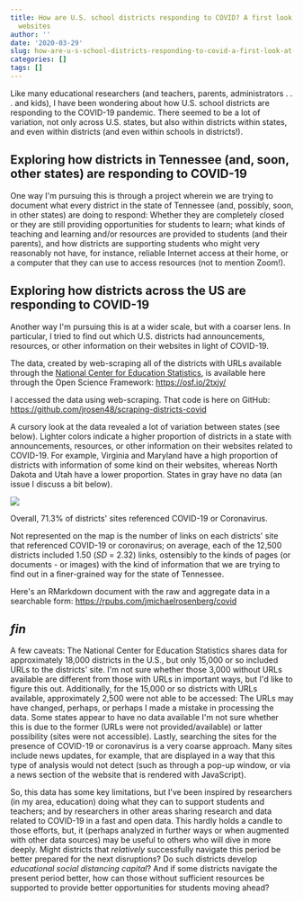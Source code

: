 ```yaml
---
title: How are U.S. school districts responding to COVID? A first look at 12,500 districts'
  websites
author: ''
date: '2020-03-29'
slug: how-are-u-s-school-districts-responding-to-covid-a-first-look-at-12-500-districts-websites
categories: []
tags: []
---
```


Like many educational researchers (and teachers, parents, administrators . . . and kids), I have been wondering about how U.S. school districts are responding to the COVID-19 pandemic. There seemed to be a lot of variation, not only across U.S. states, but also within districts within states, and even within districts (and even within schools in districts!).

## Exploring how districts in Tennessee (and, soon, other states) are responding to COVID-19

One way I'm pursuing this is through a project wherein we are trying to document what every district in the state of Tennessee (and, possibly, soon, in other states) are doing to respond: Whether they are completely closed or they are still providing opportunities for students to learn; what kinds of teaching and learning and/or resources are provided to students (and their parents), and how districts are supporting students who might very reasonably not have, for instance, reliable Internet access at their home, or a computer that they can use to access resources (not to mention Zoom!).

## Exploring how districts across the US are responding to COVID-19

Another way I'm pursuing this is at a wider scale, but with a coarser lens. In particular, I tried to find out which U.S. districts had announcements, resources, or other information on their websites in light of COVID-19. 

The data, created by web-scraping all of the districts with URLs available through the [National Center for Education Statistics](https://nces.ed.gov/ccd/elsi/tableGenerator.aspx), is available here through the Open Science Framework: https://osf.io/2txjy/

I accessed the data using web-scraping. That code is here on GitHub: https://github.com/jrosen48/scraping-districts-covid

A cursory look at the data revealed a lot of variation between states (see below). Lighter colors indicate a higher proportion of districts in a state with announcements, resources, or other information on their websites related to COVID-19. For example, Virginia and Maryland have a high proportion of districts with information of some kind on their websites, whereas North Dakota and Utah have a lower proportion. States in gray have no data (an issue I discuss a bit below).

![](/post/2020-03-29-how-are-u-s-school-districts-responding-to-covid-a-first-look-at-12-500-districts-websites_files/state-plot.png)

Overall, 71.3% of districts' sites referenced COVID-19 or Coronavirus.

Not represented on the map is the number of links on each districts' site that referenced COVID-19 or coronavirus; on average, each of the 12,500 districts included 1.50 (*SD* = 2.32) links, ostensibly to the kinds of pages (or documents - or images) with the kind of information that we are trying to find out in a finer-grained way for the state of Tennessee. 

Here's an RMarkdown document with the raw and aggregate data in a searchable form: https://rpubs.com/jmichaelrosenberg/covid

## *fin*

A few caveats: The National Center for Education Statistics shares data for approximately 18,000 districts in the U.S., but only 15,000 or so included URLs to the districts' site. I'm not sure whether those 3,000 without URLs available are different from those with URLs in important ways, but I'd like to figure this out. Additionally, for the 15,000 or so districts with URLs available, approximately 2,500 were not able to be accessed: The URLs may have changed, perhaps, or perhaps I made a mistake in processing the data. Some states appear to have no data available I'm not sure whether this is due to the former (URLs were not provided/available) or latter possibility (sites were not accessible). Lastly, searching the sites for the presence of COVID-19 or coronavirus is a very coarse approach. Many sites include news updates, for example, that are displayed in a way that this type of analysis would not detect (such as through a pop-up window, or via a news section of the website that is rendered with JavaScript). 

So, this data has some key limitations, but I've been inspired by researchers (in my area, education) doing what they can to support students and teachers; and by researchers in other areas sharing research and data related to COVID-19 in a fast and open data. This hardly holds a candle to those efforts, but, it (perhaps analyzed in further ways or when augmented with other data sources) may be useful to others who will dive in more deeply. Might districts that *relatively* successfully navigate this period be better prepared for the next disruptions? Do such districts develop *educational social distancing capital*? And if some districts navigate the present period better, how can those without sufficient resources be supported to provide better opportunities for students moving ahead?
